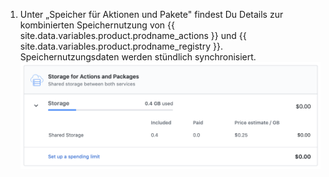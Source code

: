 1. Unter „Speicher für Aktionen und Pakete" findest Du Details zur kombinierten Speichernutzung von {{ site.data.variables.product.prodname_actions }} und {{ site.data.variables.product.prodname_registry }}. Speichernutzungsdaten werden stündlich synchronisiert. ![Details zur Speichernutzung](/assets/images/help/billing/actions-packages-storage.png)
